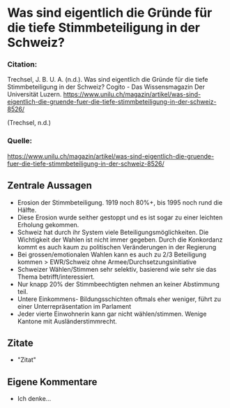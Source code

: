 # Was sind eigentlich die Gründe für die tiefe Stimm­beteiligung in der Schweiz?

### Citation:
Trechsel, J. B. U. A. (n.d.). Was sind eigentlich die Gründe für die tiefe Stimm­beteiligung in der Schweiz? Cogito - Das Wissensmagazin Der Universität Luzern. https://www.unilu.ch/magazin/artikel/was-sind-eigentlich-die-gruende-fuer-die-tiefe-stimmbeteiligung-in-der-schweiz-8526/

(Trechsel, n.d.)

### Quelle:
https://www.unilu.ch/magazin/artikel/was-sind-eigentlich-die-gruende-fuer-die-tiefe-stimmbeteiligung-in-der-schweiz-8526/

## Zentrale Aussagen
- Erosion der Stimmbeteiligung. 1919 noch 80%+, bis 1995 noch rund die Hälfte.
- Diese Erosion wurde seither gestoppt und es ist sogar zu einer leichten Erholung gekommen.
- Schweiz hat durch ihr System viele Beteiligungsmöglichkeiten. Die Wichtigkeit der Wahlen ist nicht immer gegeben. Durch die Konkordanz kommt es auch kaum zu politischen Veränderungen in der Regierung
- Bei grossen/emotionalen Wahlen kann es auch zu 2/3 Beteiligung kommen > EWR/Schweiz ohne Armee/Durchsetzungsinitiative
- Schweizer Wählen/Stimmen sehr selektiv, basierend wie sehr sie das Thema betrifft/interessiert.
- Nur knapp 20% der Stimmbeechtigten nehmen an keiner Abstimmung teil.
- Untere Einkommens- Bildungsschichten oftmals eher weniger, führt zu einer Unterrepräsentation im Parlament
- Jeder vierte Einwohnerin kann gar nicht wählen/stimmen. Wenige Kantone mit Ausländerstimmrecht.

## Zitate
- "Zitat"

## Eigene Kommentare
- Ich denke...